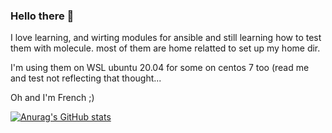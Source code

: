 ### Hello there 👋

I love learning, and wirting modules for ansible and still learning how to test them with molecule.
most of them are home relatted to set up my home dir.

I'm using them on WSL ubuntu 20.04
for some on centos 7 too (read me and test not reflecting that thought...

Oh and I'm French ;)

[![Anurag's GitHub stats](https://github-readme-stats.vercel.app/api?username=Brettdah)](https://github.com/anuraghazra/github-readme-stats)
